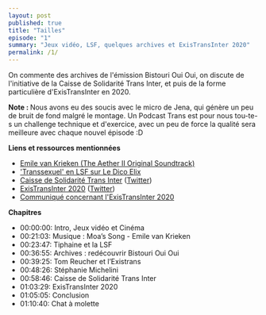 ```yaml
---
layout: post
published: true
title: "Tailles"
episode: "1"
summary: "Jeux vidéo, LSF, quelques archives et ExisTransInter 2020"
permalink: /1/
---
```

<p>On commente des archives de l'émission Bistouri Oui Oui, on discute de l'initiative de la Caisse de Solidarité Trans Inter, et puis de la forme particulière d'ExisTransInter en 2020.</p>

<!--more-->

<p><strong>Note : </strong>Nous avons eu des soucis avec le micro de Jena, qui génère un peu de bruit de fond malgré le montage. Un Podcast Trans est pour nous tou-te-s un challenge technique et d'exercice, avec un peu de force la qualité sera meilleure avec chaque nouvel épisode :D</p>
<p><strong>Liens et ressources mentionnées</strong></p>
<ul>
  <li><a href="https://music.emilevankrieken.com/album/the-aether-ii-original-soundtrack">Emile van Krieken (The Aether II Original Soundtrack)</a></li>
  <li><a href="https://dico.elix-lsf.fr/dictionnaire/transsexuel/adj.-222855">'Transsexuel' en LSF sur Le Dico Elix</a></li>
  <li><a href="https://csti-lyon.fr/">Caisse de Solidarité Trans Inter</a> (<a href="https://twitter.com/sotransinter?s=21">Twitter</a>)</li>
  <li><a href="https://existrans.org/">ExisTransInter 2020</a> (<a href="https://twitter.com/existransinter?s=21">Twitter</a>)</li>
  <li><a href="https://twitter.com/existransinter/status/1314302349712805889?s=21">Communiqué concernant l'ExisTransInter 2020</a></li>
</ul>
<p><strong>Chapitres</strong></p>
<ul>
  <li>00:00:00: Intro, Jeux vidéo et Cinéma</li>
  <li>00:21:03: Musique : Moa’s Song - Emile van Krieken</li>
  <li>00:23:47: Tiphaine et la LSF</li>
  <li>00:36:55: Archives : redécouvrir Bistouri Oui Oui</li>
  <li>00:39:25: Tom Reucher et l’Existrans</li>
  <li>00:48:26: Stéphanie Michelini</li>
  <li>00:58:46: Caisse de Solidarité Trans Inter</li>
  <li>01:03:29: ExisTransInter 2020</li>
  <li>01:05:05: Conclusion</li>
  <li>01:10:40: Chat à molette</li>
</ul>
